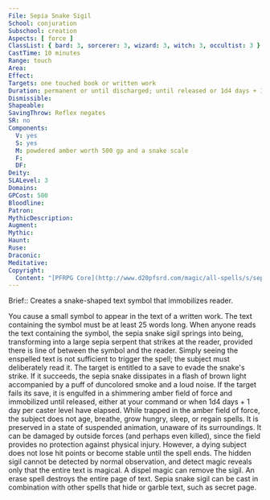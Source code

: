 ```yaml
---
File: Sepia Snake Sigil
School: conjuration
Subschool: creation
Aspects: [ force ]
ClassList: { bard: 3, sorcerer: 3, wizard: 3, witch: 3, occultist: 3 }
CastTime: 10 minutes
Range: touch
Area: 
Effect: 
Targets: one touched book or written work
Duration: permanent or until discharged; until released or 1d4 days + 1 day/level; see text
Dismissible: 
Shapeable: 
SavingThrow: Reflex negates
SR: no
Components:
  V: yes
  S: yes
  M: powdered amber worth 500 gp and a snake scale
  F: 
  DF: 
Deity: 
SLALevel: 3
Domains: 
GPCost: 500
Bloodline: 
Patron: 
MythicDescription: 
Augment: 
Mythic: 
Haunt: 
Ruse: 
Draconic: 
Meditative: 
Copyright:
  Content: "[PFRPG Core](http://www.d20pfsrd.com/magic/all-spells/s/sepia-snake-sigil)"
---
```

Brief:: Creates a snake-shaped text symbol that immobilizes reader.

You cause a small symbol to appear in the text of a written work.  The text containing the symbol must be at least 25 words long.  When anyone reads the text containing the symbol, the sepia snake sigil springs into being, transforming into a large sepia serpent that strikes at the reader, provided there is line of between the symbol and the reader.  Simply seeing the enspelled text is not sufficient to trigger the spell; the subject must deliberately read it. The target is entitled to a save to evade the snake's strike. If it succeeds, the sepia snake dissipates in a flash of brown light accompanied by a puff of duncolored smoke and a loud noise. If the target fails its save, it is engulfed in a shimmering amber field of force and immobilized until released, either at your command or when 1d4 days + 1 day per caster level have elapsed.  While trapped in the amber field of force, the subject does not age, breathe, grow hungry, sleep, or regain spells. It is preserved in a state of suspended animation, unaware of its surroundings. It can be damaged by outside forces (and perhaps even killed), since the field provides no protection against physical injury. However, a dying subject does not lose hit points or become stable until the spell ends.  The hidden sigil cannot be detected by normal observation, and detect magic reveals only that the entire text is magical.  A dispel magic can remove the sigil. An erase spell destroys the entire page of text.  Sepia snake sigil can be cast in combination with other spells that hide or garble text, such as secret page.
